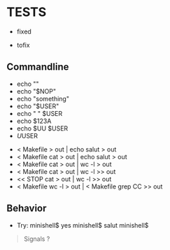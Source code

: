 #   TESTS

- fixed
* tofix

##  Commandline

- echo ""
- echo "$NOP"
- echo "something"
- echo "$USER"
- echo " " $USER
- echo $123A
- echo $UU $USER
- $U$USER

* < Makefile > out | echo salut > out
* < Makefile cat > out | echo salut > out
* < Makefile cat > out | wc -l > out
* < Makefile cat > out | wc -l >> out
* << STOP cat > out | wc -l >> out
* < Makefile wc -l > out | < Makefile grep CC >> out

##  Behavior

* Try:
    minishell$ yes<CR>
    minishell$ salut<CR>
    minishell$ <C-C>
> Signals ?

